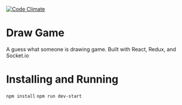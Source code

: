 [![Code Climate](https://codeclimate.com/github/jordanlaforest/drawgame/badges/gpa.svg)](https://codeclimate.com/github/jordanlaforest/drawgame)

# Draw Game
A guess what someone is drawing game. Built with React, Redux, and Socket.io

# Installing and Running

`npm install`
`npm run dev-start`
